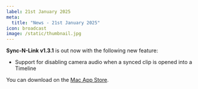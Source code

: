 ```yaml
---
label: 21st January 2025
meta:
  title: "News - 21st January 2025"
icon: broadcast
image: /static/thumbnail.jpg
---
```


**Sync-N-Link v1.3.1** is out now with the following new feature:

- Support for disabling camera audio when a synced clip is opened into a Timeline

You can download on the [Mac App Store](https://apps.apple.com/app/sync-n-link-x/id517599985).